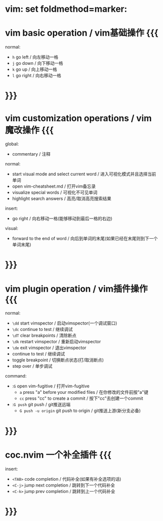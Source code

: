 # vim: set foldmethod=marker:

# vim basic operation / vim基础操作 {{{
normal:
- `h` go left / 向左移动一格
- `j` go down / 向下移动一格
- `k` go up / 向上移动一格
- `l` go right / 向右移动一格
# }}}

# vim customization operations / vim魔改操作 {{{
global:
- <C-/> commentary / 注释

normal:
- <space> start visual mode and select current word / 进入可视化模式并且选择当前单词
- <F1> open vim-cheatsheet.md / 打开vim备忘录
- <F2> visualize special words / 可视化不可见单词
- <C-q> highlight search answers / 高亮/取消高亮搜索结果

insert:
- <C-l> go right / 向右移动一格(能够移动到最后一格的右边)

visual:
- <space> forward to the end of word / 向后到单词的末尾(如果已经在末尾则到下一个单词末尾)
# }}}

# vim plugin operation / vim插件操作 {{{
normal:
- `\dd` start vimspector / 启动vimspector(一个调试窗口)
- `\dc` continue to test / 继续调试
- `\dT` clear breakpoints / 清除断点
- `\dk` restart vimspector / 重新启动vimspector
- `\de` exit vimspector / 退出vimspector
- <F5> continue to test / 继续调试
- <F9> toggle breakpoint / 切换断点状态(打/取消断点)
- <F10> step over / 单步调试
    
command:
- :`G` open vim-fugitive / 打开vim-fugitive
    - `a` press "a" before your modified files / 在你修改的文件前按"a"键
    - `cc` press "cc" to create a commit / 按下"cc"去创建一个commit
- :`G push` git push / git推送远端 
    - `G push -u origin` git push to origin / git推送上游(新分支必备)
# }}}

# coc.nvim 一个补全插件 {{{
insert:
- `<TAB>` code completion / 代码补全(如果有补全选项的话)
- `<C-j>` jump next completion / 跳转到下一个代码补全
- `<C-k>` jump prev completion / 跳转到上一个代码补全
# }}}
